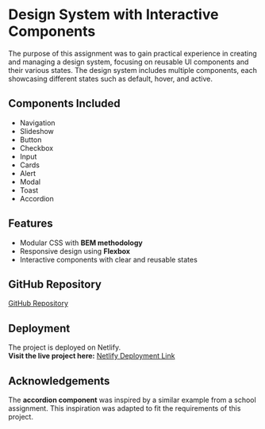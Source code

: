 # Design System with Interactive Components

The purpose of this assignment was to gain practical experience in creating and managing a design system, focusing on reusable UI components and their various states. The design system includes multiple components, each showcasing different states such as default, hover, and active.

## Components Included

- Navigation
- Slideshow
- Button
- Checkbox
- Input
- Cards
- Alert
- Modal
- Toast
- Accordion

## Features

- Modular CSS with **BEM methodology**
- Responsive design using **Flexbox**
- Interactive components with clear and reusable states

## GitHub Repository

[GitHub Repository](https://github.com/jerzyszajner/assignment_4.git)

## Deployment

The project is deployed on Netlify.  
**Visit the live project here:** [Netlify Deployment Link](https://interactive-design-system.netlify.app/)

## Acknowledgements

The **accordion component** was inspired by a similar example from a school assignment. This inspiration was adapted to fit the requirements of this project.
